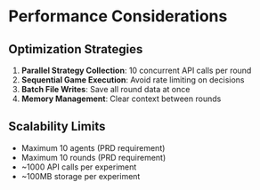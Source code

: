 # Performance Considerations

## Optimization Strategies
1. **Parallel Strategy Collection**: 10 concurrent API calls per round
2. **Sequential Game Execution**: Avoid rate limiting on decisions
3. **Batch File Writes**: Save all round data at once
4. **Memory Management**: Clear context between rounds

## Scalability Limits
- Maximum 10 agents (PRD requirement)
- Maximum 10 rounds (PRD requirement)
- ~1000 API calls per experiment
- ~100MB storage per experiment
